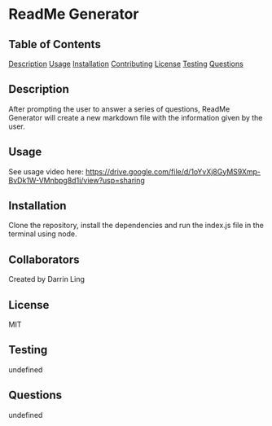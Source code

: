 # ReadMe Generator

  ## Table of Contents
  [Description](#description)
  [Usage](#usage)
  [Installation](#installation)
  [Contributing](#contributing)
  [License](#license)
  [Testing](#testing)
  [Questions](#questions)

  ## Description
  After prompting the user to answer a series of questions, ReadMe Generator will create a new markdown file with the information given by the user.

  ## Usage
  See usage video here: https://drive.google.com/file/d/1oYvXj8GyMS9Xmp-BvDk1W-VMnbpg8d1i/view?usp=sharing

  ## Installation
  Clone the repository, install the dependencies and run the index.js file in the terminal using node.

  ## Collaborators
  Created by Darrin Ling

  ## License
  MIT

  ## Testing
  undefined

  ## Questions
  undefined
